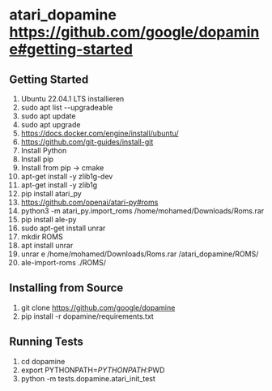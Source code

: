# atari_dopamine https://github.com/google/dopamine#getting-started

## Getting Started
1. Ubuntu 22.04.1 LTS installieren
2. sudo apt list --upgradeable
3. sudo apt update
4. sudo apt upgrade
5. https://docs.docker.com/engine/install/ubuntu/
6. https://github.com/git-guides/install-git
7. Install Python
8. Install pip
9. Install from pip -> cmake
10. apt-get install -y zlib1g-dev
11. apt-get install -y zlib1g
12. pip install atari_py
13. https://github.com/openai/atari-py#roms
14. python3 -m atari_py.import_roms /home/mohamed/Downloads/Roms.rar
15. pip install ale-py
16. sudo apt-get install unrar
17. mkdir ROMS
18. apt install unrar
19. unrar e /home/mohamed/Downloads/Roms.rar /atari_dopamine/ROMS/
20. ale-import-roms ./ROMS/


## Installing from Source
1. git clone https://github.com/google/dopamine
2. pip install -r dopamine/requirements.txt

## Running Tests
1. cd dopamine
2. export PYTHONPATH=$PYTHONPATH:$PWD
3. python -m tests.dopamine.atari_init_test


 
